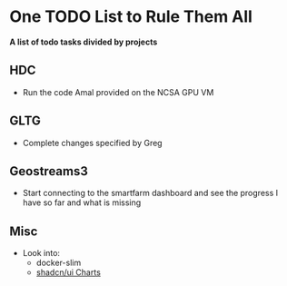 # One TODO List to Rule Them All

**A list of todo tasks divided by projects**

## HDC
- Run the code Amal provided on the NCSA GPU VM

## GLTG 

- Complete changes specified by Greg

## Geostreams3

- Start connecting to the smartfarm dashboard and see the progress I have so far and what is missing

## Misc
- Look into:
    - docker-slim
    - [shadcn/ui Charts](https://ui.shadcn.com/charts)